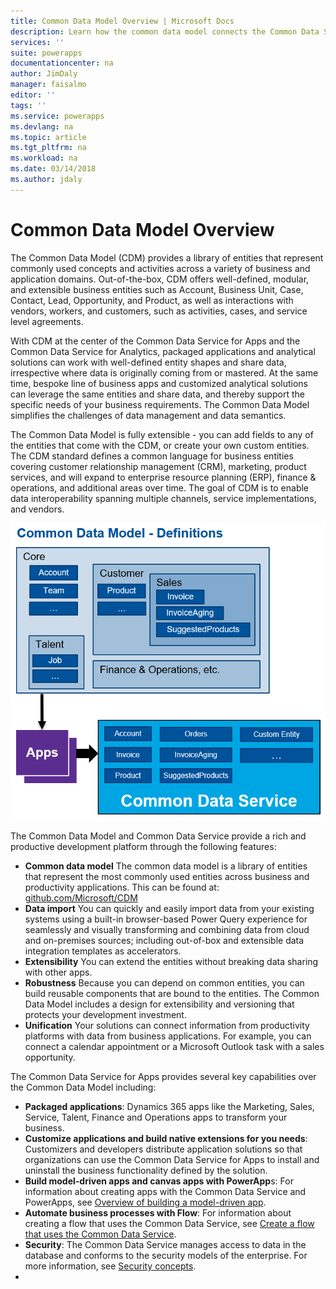```yaml
---
title: Common Data Model Overview | Microsoft Docs
description: Learn how the common data model connects the Common Data Service for Apps with the Common Data Service for Analytics.
services: ''
suite: powerapps
documentationcenter: na
author: JimDaly
manager: faisalmo
editor: ''
tags: ''
ms.service: powerapps
ms.devlang: na
ms.topic: article
ms.tgt_pltfrm: na
ms.workload: na
ms.date: 03/14/2018
ms.author: jdaly
---
```


# Common Data Model Overview

The Common Data Model (CDM) provides a library of entities that represent commonly used concepts and activities across a variety of business and application domains. Out-of-the-box, CDM offers well-defined, modular, and extensible business entities such as Account, Business Unit, Case, Contact, Lead, Opportunity, and Product, as well as interactions with vendors, workers, and customers, such as activities, cases, and service level agreements. 

With CDM at the center of the Common Data Service for Apps and the Common Data Service for Analytics, packaged applications and analytical solutions can work with well-defined entity shapes and share data, irrespective where data is originally coming from or mastered. At the same time, bespoke line of business apps and customized analytical solutions can leverage the same entities and share data, and thereby support the specific needs of your business requirements. The Common Data Model simplifies the challenges of data management and data semantics.

The Common Data Model is fully extensible - you can add fields to any of the entities that come with the CDM, or create your own custom entities. The CDM standard defines a common language for business entities covering customer relationship management (CRM), marketing, product services, and will expand to enterprise resource planning (ERP), finance & operations, and additional areas over time. The goal of CDM is to enable data interoperability spanning multiple channels, service implementations, and vendors.

![CDM Overview](media/cdm-overview.png)

The Common Data Model and Common Data Service provide a rich and productive development platform through the following features:

- **Common data model** The common data model is a library of entities that represent the most commonly used entities across business and productivity applications. This can be found at: [github.com/Microsoft/CDM](https://github.com/Microsoft/CDM)
- **Data import** You can quickly and easily import data from your existing systems using a built-in browser-based Power Query experience for seamlessly and visually transforming and combining data from cloud and on-premises sources; including out-of-box and extensible data integration templates as accelerators.
- **Extensibility** You can extend the entities without breaking data sharing with other apps.
- **Robustness**  Because you can depend on common entities, you can build reusable components that are bound to the entities. The Common Data Model includes a design for extensibility and versioning that protects your development investment.
- **Unification** Your solutions can connect information from productivity platforms with data from business applications. For example, you can connect a calendar appointment or a Microsoft Outlook task with a sales opportunity. 

The Common Data Service for Apps provides several key capabilities over the Common Data Model including:

- **Packaged applications**: Dynamics 365 apps like the Marketing, Sales, Service, Talent, Finance and Operations apps to transform your business.
- **Customize applications and build native extensions for you needs**: Customizers and developers distribute application solutions so that organizations can use the Common Data Service for Apps to install and uninstall the business functionality defined by the solution.
- **Build model-driven apps and canvas apps with PowerApp**s: For information about creating apps with the Common Data Service and PowerApps, see [Overview of building a model-driven app](../model-driven-app-overview.md). <!-- Link will be broken until Matt P merges his PR -->
- **Automate business processes with Flow**: For information about creating a flow that uses the Common Data Service, see [Create a flow that uses the Common Data Service](/flow/common-data-model-intro).
- **Security**: The Common Data Service manages access to data in the database and conforms to the security models of the enterprise. For more information, see [Security concepts](/dynamics365/customer-engagement/admin/security-concepts).
- <!-- TODO: Need a better link here if there isn't a corresponding topic in the PA site -->
